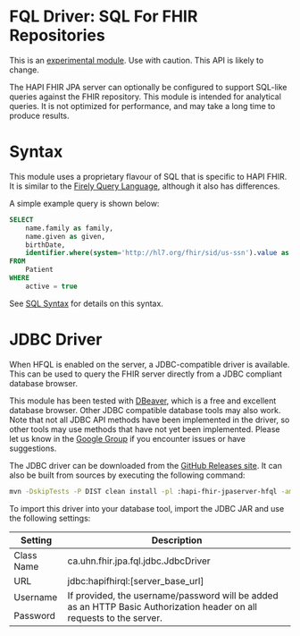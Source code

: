 # FQL Driver: SQL For FHIR Repositories

<div class="helpInfoCalloutBox">
This is an <a href="https://smilecdr.com/docs/introduction/maturity_model.html">experimental module</a>. Use with caution. This API is likely to change.
</div>

The HAPI FHIR JPA server can optionally be configured to support SQL-like queries against the FHIR repository. This module is intended for analytical queries. It is not optimized for performance, and may take a long time to produce results.

# Syntax

This module uses a proprietary flavour of SQL that is specific to HAPI FHIR. It is similar to the [Firely Query Language](https://simplifier.net/docs/fql), although it also has differences.  

A simple example query is shown below:

```sql
SELECT
    name.family as family, 
    name.given as given, 
    birthDate,
    identifier.where(system='http://hl7.org/fhir/sid/us-ssn').value as SSN
FROM
    Patient
WHERE
    active = true
```

See [SQL Syntax](https://smilecdr.com/docs/hfql/sql_syntax.html) for details on this syntax.

# JDBC Driver

When HFQL is enabled on the server, a JDBC-compatible driver is available. This can be used to query the FHIR server directly from a JDBC compliant database browser.

This module has been tested with [DBeaver](https://dbeaver.io/), which is a free and excellent database browser. Other JDBC compatible database tools may also work. Note that not all JDBC API methods have been implemented in the driver, so other tools may use methods that have not yet been implemented. Please let us know in the [Google Group](https://groups.google.com/g/hapi-fhir) if you encounter issues or have suggestions.

The JDBC driver can be downloaded from the [GitHub Releases site](https://github.com/hapifhir/hapi-fhir/releases). It can also be built from sources by executing the following command:

```bash
mvn -DskipTests -P DIST clean install -pl :hapi-fhir-jpaserver-hfql -am
```

To import this driver into your database tool, import the JDBC JAR and use the following settings:

<table class="table table-striped table-condensed">
<thead><tr><th>Setting</th><th>Description</th></tr></thead>
<tbody>
<tr>
<td>Class Name</td><td>ca.uhn.fhir.jpa.fql.jdbc.JdbcDriver</td>
</tr><tr>
<td>URL</td><td>jdbc:hapifhirql:[server_base_url]</td>
</tr><tr>
<td>Username</td><td rowspan="2">If provided, the username/password will be added as an HTTP Basic Authorization header on all requests to the server.</td>
</tr><tr>
<td>Password</td>
</tr>
</tbody>
</table>
